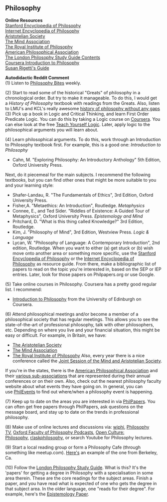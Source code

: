 ## Philosophy
**Online Resources**  
[Stanford Encyclopedia of Philosophy](https://plato.stanford.edu/)  
[Internet Encyclopedia of Philosophy](https://iep.utm.edu/)  
[Aristotelian Society](https://www.aristoteliansociety.org.uk/)  
[The Mind Association](https://mindassociation.org/)  
[The Royal Institute of Philosophy](https://royalinstitutephilosophy.org/)  
[American Philosophical Association](https://www.apaonline.org/)  
[The London Philosophy Study Guide Contents](https://web.archive.org/web/20210727113415/)  
[Coursera Introduction to Philosophy](https://www.coursera.org/learn/philosophy)  
[Susan Rigetti's Guide](https://www.susanrigetti.com/philosophy)

**Autodidactic Reddit Comment**  
(1) Listen to [Philosophy Bites](http://www.philosophybites.com/) weekly.

(2) Start to read some of the historical "Greats" of philosophy in a chronological order. But try to make it manageable. To do this, I would get a _History of Philosophy_ textbook with readings from the Greats. Also, listen to LMU's and KCL's really awesome [history of philosophy without any gaps](http://historyofphilosophy.net/)
(3) Pick up a book in Logic and Critical Thinking, and learn First Order Predicate Logic. You can do this by taking a Logic course on [Coursera](https://www.coursera.org/). You can else look at the free [Teach Yourself Logic](http://www.logicmatters.net/resources/pdfs/TeachYourselfLogic2016.pdf). Later, apply logic to the philosophical arguments you will learn about.

(4) Learn philosophical arguments. To do this, work through an Introduction to Philosophy textbook first. For example, this is a good one:
_Introduction to Philosophy_
- Cahn, M. "Exploring Philosophy: An Introductory Anthology" 5th Edition, Oxford University Press.

Next, do it piecemeal for the main subjects. I recommend the following textbooks, but you can find other ones that might be more suitable to you and your learning style:
- Shafer-Landau, R. "The Fundamentals of Ethics", 3rd Edition, Oxford University Press.
- Fisher,A. "Metaethics: An Introduction", Routledge.
_Metaphysics_
- Connee, E., and Ted Sider. "Riddles of Existence: A Guided Tour of Metaphysics", Oxford University Press.
_Epistemology and Mind_
- Pritchard, D. "What is this thing called Knowledge?" 3rd Edition, Routledge.
- Kim, J. "Philosophy of Mind", 3rd Edition, Westview Press.
_Logic & Language_
- Lycan, W. "Philosophy of Language: A Contemporary Introduction", 2nd edition, Routledge.
When you want to either (a) get stuck or (b) wish move onto another area or something more specific, use the [Stanford Encyclopedia of Philosophy](http://plato.stanford.edu/) or the [Internet Encyclopedia of Philosophy](http://www.iep.utm.edu/) as resource guide. From there, make a bibliographic list of papers to read on the topic you're interested in, based on the SEP or IEP entries. Later, look for those papers on Philpapers.org or use Google.

(5) Take online courses in Philosophy. Coursera has a pretty good regular list. I recommend:
- [Introduction to Philosophy](https://www.coursera.org/learn/philosophy) from the University of Edinburgh on Coursera.

(6) Attend philosophical meetings and/or become a member of a philosophical society that has regular meetings. This allows you to see the state-of-the-art of professional philosophy, talk with other philosophers, etc. Depending on where you live and your financial situation, this might be easy or difficult. For example, in Britain, we have:
- [The Aristotelian Society](https://www.aristoteliansociety.org.uk/)
- [The Mind Association](http://www.mindassociation.org/)
- [The Royal Institute of Philosophy](http://royalinstitutephilosophy.org/)
Also, every year there is a nice conference called the [Joint Session of the Mind and Aristotelian Society](https://www.aristoteliansociety.org.uk/the-joint-session/).

If you're in the states, there is the [American Philosophical Association](http://www.apaonline.org/) and their [various sub-associations](http://www.apaonline.org/general/recommended_links.asp) that are represented during their annual conferences or on their own. Also, check out the nearest philosophy faculty website about what events they have going on. In general, you can use [PhilEvents](http://philevents.org/) to find out where/when a philosophy event is happening.

(7) Keep up to date on the areas you are interested in via [PhilPapers](http://philpapers.org/). You can often get free papers through PhilPapers, ask questions on the message board, and stay up to date on the trends in professional philosophy.

(8) Make use of online lectures and discussions via: [wiphi](http://www.wi-phi.com/), [Philosophy TV](http://www.philostv.com/), [Oxford Faculty of Philosophy Podcasts](http://www.philosophy.ox.ac.uk/podcasts), [Open Culture: Philosophy](http://www.openculture.com/philosophy_free_courses), [r/askphilosophy](https://www.reddit.com/r/askphilosophy), or search Youtube for Philosophy lectures.

(9) Start a local reading group or form a Philosophy Cafe (through something like meetup.com). [Here's](http://www.meetup.com/Philosophy-Cafe-Cafe-Philosophique/) an example of the one from Berkeley, Ca.

(10) Follow the [London Philosophy Study Guide](http://www.ucl.ac.uk/philosophy/LPSG/contents.htm). What is this? It's the 'papers' for getting a degree in Philosophy with a specialisation in some area therein. These are the core readings for the subject areas. Finish a paper, and you have read what is expected of one who gets the degree in that subject area. In the older language, one "reads for their degree". For example, here's the [Epistemology Paper](http://www.ucl.ac.uk/philosophy/LPSG/Ep&Meth.htm).